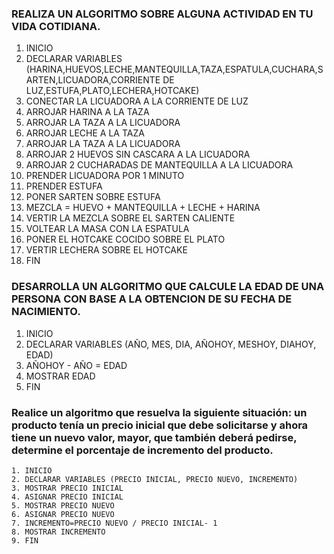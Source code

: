 ### REALIZA UN ALGORITMO SOBRE ALGUNA ACTIVIDAD EN TU VIDA COTIDIANA.
1. INICIO
2. DECLARAR VARIABLES (HARINA,HUEVOS,LECHE,MANTEQUILLA,TAZA,ESPATULA,CUCHARA,SARTEN,LICUADORA,CORRIENTE DE LUZ,ESTUFA,PLATO,LECHERA,HOTCAKE)
3. CONECTAR LA LICUADORA A LA CORRIENTE DE LUZ
4. ARROJAR HARINA A LA TAZA
5. ARROJAR LA TAZA A LA LICUADORA
6. ARROJAR LECHE A LA TAZA
7. ARROJAR LA TAZA A LA LICUADORA
8. ARROJAR 2 HUEVOS SIN CASCARA A LA LICUADORA 
9. ARROJAR 2 CUCHARADAS DE MANTEQUILLA A LA LICUADORA
10. PRENDER LICUADORA POR 1 MINUTO
11. PRENDER ESTUFA
12. PONER SARTEN SOBRE ESTUFA
13. MEZCLA = HUEVO + MANTEQUILLA + LECHE + HARINA
14. VERTIR LA MEZCLA SOBRE EL SARTEN CALIENTE
15. VOLTEAR LA MASA CON LA ESPATULA 
16. PONER EL HOTCAKE COCIDO SOBRE EL PLATO
17. VERTIR LECHERA SOBRE EL HOTCAKE
18. FIN

### DESARROLLA UN ALGORITMO QUE CALCULE LA EDAD DE UNA PERSONA CON BASE A LA OBTENCION DE SU FECHA DE NACIMIENTO.

1. INICIO
2. DECLARAR VARIABLES (AÑO, MES, DIA, AÑOHOY, MESHOY, DIAHOY, EDAD)
3. AÑOHOY - AÑO = EDAD
4. MOSTRAR EDAD
5. FIN

###  Realice un algoritmo que resuelva la siguiente situación: un producto tenía un precio inicial que debe solicitarse y ahora tiene un nuevo valor, mayor, que también deberá pedirse, determine el porcentaje de incremento del producto. 

    1. INICIO
    2. DECLARAR VARIABLES (PRECIO INICIAL, PRECIO NUEVO, INCREMENTO)
    3. MOSTRAR PRECIO INICIAL
    4. ASIGNAR PRECIO INICIAL
    5. MOSTRAR PRECIO NUEVO
    6. ASIGNAR PRECIO NUEVO
    7. INCREMENTO=PRECIO NUEVO / PRECIO INICIAL- 1
    8. MOSTRAR INCREMENTO
    9. FIN

